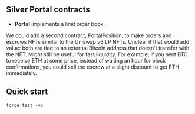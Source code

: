 ## Silver Portal contracts

- **Portal** implements a limit order book.

We could add a second contract, PortalPosition, to make orders and escrows NFTs
similar to the Uniswap v3 LP NFTs. Unclear if that would add value: both are
tied to an external Bitcoin address that doesn't transfer with the NFT. Might
still be useful for fast liquidity. For example, if you sent BTC to receive ETH
at some price, instead of waiting an hour for block confirmations, you could
sell the escrow at a slight discount to get ETH immediately.

## Quick start

```
forge test -vv
```
